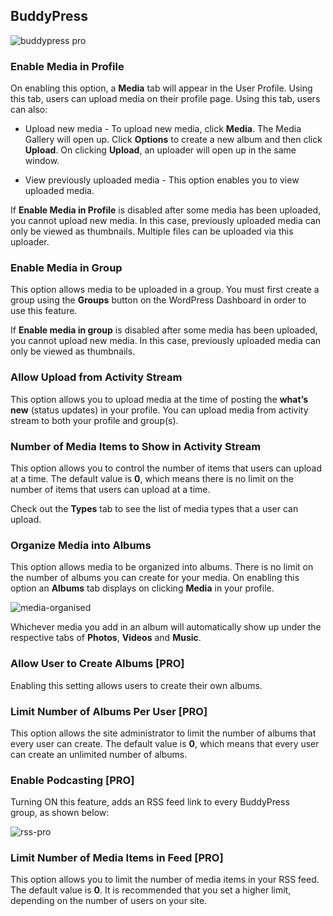 ##  BuddyPress

![buddypress pro](https://cloud.githubusercontent.com/assets/1140051/7648454/ce67fd58-fb00-11e4-92af-bf2b5962950f.png)

### Enable Media in Profile


On enabling this option, a **Media** tab will appear in the User Profile. Using this tab, users can upload media on their profile page. Using this tab, users can also:


  * Upload new media - To upload new media, click **Media**. The Media Gallery will open up. Click **Options** to create a new album and then click **Upload**. On clicking **Upload**, an uploader will open up in the same window.


  * View previously uploaded media - This option enables you to view uploaded media.

If **Enable Media in Profile** is disabled after some media has been uploaded, you cannot upload new media. In this case, previously uploaded media can only be viewed as thumbnails. Multiple files can be uploaded via this uploader.


### Enable Media in Group

This option allows media to be uploaded in a group. You must first create a group using the **Groups** button on the WordPress Dashboard in order to use this feature.

If **Enable media in group** is disabled after some media has been uploaded, you cannot upload new media. In this case, previously uploaded media can only be viewed as thumbnails.


### Allow Upload from Activity Stream


This option allows you to upload media at the time of posting the **what’s new** (status updates) in your profile. You can upload media from activity stream to both your profile and group(s).


### Number of Media Items to Show in Activity Stream


This option allows you to control the number of items that users can upload at a time. The default value is **0**, which means there is no limit on the number of items that users can upload at a time.

Check out the **Types** tab to see the list of media types that a user can upload.


### Organize Media into Albums


This option allows media to be organized into albums. There is no limit on the number of albums you can create for your media. On enabling this option an **Albums** tab displays on clicking **Media** in your profile.

![media-organised](https://cloud.githubusercontent.com/assets/1140051/7648477/09c7a43e-fb01-11e4-8bba-89b0545263df.jpg)


Whichever media you add in an album will automatically show up under the respective tabs of **Photos**, **Videos** and **Music**.


### Allow User to Create Albums [PRO]


Enabling this setting allows users to create their own albums.


### Limit Number of Albums Per User [PRO]


This option allows the site administrator to limit the number of albums that every user can create. The default value is **0**, which means that every user can create an unlimited number of albums.


### Enable Podcasting [PRO]


Turning ON this feature, adds an RSS feed link to every BuddyPress group, as shown below:

![rss-pro](https://cloud.githubusercontent.com/assets/1140051/7648493/38aed4b6-fb01-11e4-93f9-e64fac4ab0df.jpg)


### Limit Number of Media Items in Feed [PRO]


This option allows you to limit the number of media items in your RSS feed. The default value is **0**. It is recommended that you set a higher limit, depending on the number of users on your site.
